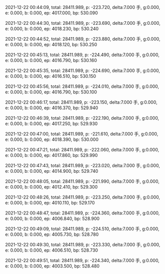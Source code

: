 2021-12-22 00:44:09, total: 28411.989, p: -223.720, delta:7.000 手, g:0.000, e: 0.000, b: 0.000, ep: 4017.000, bp: 530.090

2021-12-22 00:44:30, total: 28411.989, p: -223.690, delta:7.000 手, g:0.000, e: 0.000, b: 0.000, ep: 4018.230, bp: 530.240

2021-12-22 00:44:52, total: 28411.989, p: -223.880, delta:7.000 手, g:0.000, e: 0.000, b: 0.000, ep: 4018.120, bp: 530.250

2021-12-22 00:45:13, total: 28411.989, p: -224.490, delta:7.000 手, g:0.000, e: 0.000, b: 0.000, ep: 4016.790, bp: 530.160

2021-12-22 00:45:35, total: 28411.989, p: -224.690, delta:7.000 手, g:0.000, e: 0.000, b: 0.000, ep: 4016.510, bp: 530.150

2021-12-22 00:45:56, total: 28411.989, p: -224.010, delta:7.000 手, g:0.000, e: 0.000, b: 0.000, ep: 4016.790, bp: 530.100

2021-12-22 00:46:17, total: 28411.989, p: -223.150, delta:7.000 手, g:0.000, e: 0.000, b: 0.000, ep: 4016.370, bp: 529.940

2021-12-22 00:46:39, total: 28411.989, p: -222.190, delta:7.000 手, g:0.000, e: 0.000, b: 0.000, ep: 4017.250, bp: 529.930

2021-12-22 00:47:00, total: 28411.989, p: -221.610, delta:7.000 手, g:0.000, e: 0.000, b: 0.000, ep: 4018.390, bp: 530.000

2021-12-22 00:47:21, total: 28411.989, p: -222.060, delta:7.000 手, g:0.000, e: 0.000, b: 0.000, ep: 4017.860, bp: 529.990

2021-12-22 00:47:43, total: 28411.989, p: -223.020, delta:7.000 手, g:0.000, e: 0.000, b: 0.000, ep: 4014.900, bp: 529.740

2021-12-22 00:48:05, total: 28411.989, p: -221.990, delta:7.000 手, g:0.000, e: 0.000, b: 0.000, ep: 4012.410, bp: 529.300

2021-12-22 00:48:26, total: 28411.989, p: -223.250, delta:7.000 手, g:0.000, e: 0.000, b: 0.000, ep: 4010.110, bp: 529.170

2021-12-22 00:48:47, total: 28411.989, p: -224.360, delta:7.000 手, g:0.000, e: 0.000, b: 0.000, ep: 4006.840, bp: 528.900

2021-12-22 00:49:09, total: 28411.989, p: -224.510, delta:7.000 手, g:0.000, e: 0.000, b: 0.000, ep: 4005.730, bp: 528.780

2021-12-22 00:49:30, total: 28411.989, p: -223.330, delta:7.000 手, g:0.000, e: 0.000, b: 0.000, ep: 4006.510, bp: 528.730

2021-12-22 00:49:51, total: 28411.989, p: -224.340, delta:7.000 手, g:0.000, e: 0.000, b: 0.000, ep: 4003.500, bp: 528.480